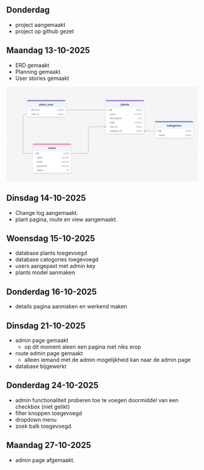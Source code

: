 ## Donderdag

- project aangemaakt
- project op github gezet

## Maandag 13-10-2025

- ERD gemaakt
- Planning gemaakt
- User stories gemaakt

![ERD](./img/ERD.png)

## Dinsdag 14-10-2025

- Change log aangemaakt.
- plant pagina, route en view aangemaakt.

## Woensdag 15-10-2025

- database plants toegevoegd
- database catogories toegevoegd
- users aangepast met admin key
- plants model aanmaken

## Donderdag 16-10-2025

- details pagina aanmaken en werkend maken

## Dinsdag 21-10-2025

- admin page gemaakt
    - op dit moment aleen een pagina met niks erop
- route admin page gemaakt
    - alleen iemand met de admin mogelijkheid kan naar de admin page
- database bijgewerkt

## Donderdag 24-10-2025

- admin functionaliteit proberen toe te voegen doormiddel van een checkbox (niet gelikt)
- filter knoppen toegevoegd
- dropdown menu
- zoek balk toegevoegd.

## Maandag 27-10-2025

- admin page afgemaakt.
